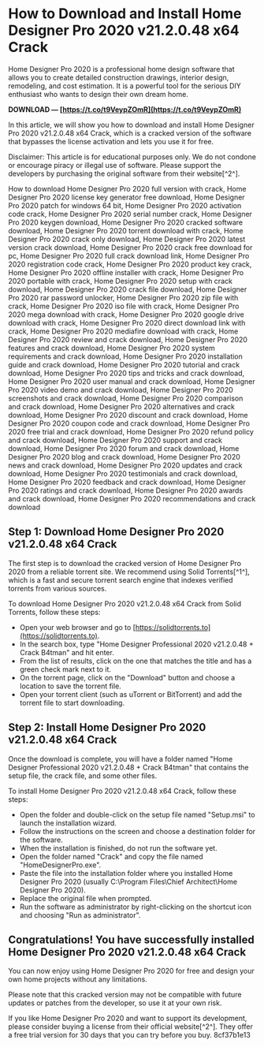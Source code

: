 
 
# How to Download and Install Home Designer Pro 2020 v21.2.0.48 x64 Crack
 
Home Designer Pro 2020 is a professional home design software that allows you to create detailed construction drawings, interior design, remodeling, and cost estimation. It is a powerful tool for the serious DIY enthusiast who wants to design their own dream home.
 
**DOWNLOAD — [https://t.co/t9VeypZOmR](https://t.co/t9VeypZOmR)**


 
In this article, we will show you how to download and install Home Designer Pro 2020 v21.2.0.48 x64 Crack, which is a cracked version of the software that bypasses the license activation and lets you use it for free.
 
Disclaimer: This article is for educational purposes only. We do not condone or encourage piracy or illegal use of software. Please support the developers by purchasing the original software from their website[^2^].
 
How to download Home Designer Pro 2020 full version with crack,  Home Designer Pro 2020 license key generator free download,  Home Designer Pro 2020 patch for windows 64 bit,  Home Designer Pro 2020 activation code crack,  Home Designer Pro 2020 serial number crack,  Home Designer Pro 2020 keygen download,  Home Designer Pro 2020 cracked software download,  Home Designer Pro 2020 torrent download with crack,  Home Designer Pro 2020 crack only download,  Home Designer Pro 2020 latest version crack download,  Home Designer Pro 2020 crack free download for pc,  Home Designer Pro 2020 full crack download link,  Home Designer Pro 2020 registration code crack,  Home Designer Pro 2020 product key crack,  Home Designer Pro 2020 offline installer with crack,  Home Designer Pro 2020 portable with crack,  Home Designer Pro 2020 setup with crack download,  Home Designer Pro 2020 crack file download,  Home Designer Pro 2020 rar password unlocker,  Home Designer Pro 2020 zip file with crack,  Home Designer Pro 2020 iso file with crack,  Home Designer Pro 2020 mega download with crack,  Home Designer Pro 2020 google drive download with crack,  Home Designer Pro 2020 direct download link with crack,  Home Designer Pro 2020 mediafire download with crack,  Home Designer Pro 2020 review and crack download,  Home Designer Pro 2020 features and crack download,  Home Designer Pro 2020 system requirements and crack download,  Home Designer Pro 2020 installation guide and crack download,  Home Designer Pro 2020 tutorial and crack download,  Home Designer Pro 2020 tips and tricks and crack download,  Home Designer Pro 2020 user manual and crack download,  Home Designer Pro 2020 video demo and crack download,  Home Designer Pro 2020 screenshots and crack download,  Home Designer Pro 2020 comparison and crack download,  Home Designer Pro 2020 alternatives and crack download,  Home Designer Pro 2020 discount and crack download,  Home Designer Pro 2020 coupon code and crack download,  Home Designer Pro 2020 free trial and crack download,  Home Designer Pro 2020 refund policy and crack download,  Home Designer Pro 2020 support and crack download,  Home Designer Pro 2020 forum and crack download,  Home Designer Pro 2020 blog and crack download,  Home Designer Pro 2020 news and crack download,  Home Designer Pro 2020 updates and crack download,  Home Designer Pro 2020 testimonials and crack download,  Home Designer Pro 2020 feedback and crack download,  Home Designer Pro 2020 ratings and crack download,  Home Designer Pro 2020 awards and crack download,  Home Designer Pro 2020 recommendations and crack download
 
## Step 1: Download Home Designer Pro 2020 v21.2.0.48 x64 Crack
 
The first step is to download the cracked version of Home Designer Pro 2020 from a reliable torrent site. We recommend using Solid Torrents[^1^], which is a fast and secure torrent search engine that indexes verified torrents from various sources.
 
To download Home Designer Pro 2020 v21.2.0.48 x64 Crack from Solid Torrents, follow these steps:
 
- Open your web browser and go to [https://solidtorrents.to](https://solidtorrents.to).
- In the search box, type "Home Designer Professional 2020 v21.2.0.48 + Crack B4tman" and hit enter.
- From the list of results, click on the one that matches the title and has a green check mark next to it.
- On the torrent page, click on the "Download" button and choose a location to save the torrent file.
- Open your torrent client (such as uTorrent or BitTorrent) and add the torrent file to start downloading.

## Step 2: Install Home Designer Pro 2020 v21.2.0.48 x64 Crack
 
Once the download is complete, you will have a folder named "Home Designer Professional 2020 v21.2.0.48 + Crack B4tman" that contains the setup file, the crack file, and some other files.
 
To install Home Designer Pro 2020 v21.2.0.48 x64 Crack, follow these steps:

- Open the folder and double-click on the setup file named "Setup.msi" to launch the installation wizard.
- Follow the instructions on the screen and choose a destination folder for the software.
- When the installation is finished, do not run the software yet.
- Open the folder named "Crack" and copy the file named "HomeDesignerPro.exe".
- Paste the file into the installation folder where you installed Home Designer Pro 2020 (usually C:\Program Files\Chief Architect\Home Designer Pro 2020).
- Replace the original file when prompted.
- Run the software as administrator by right-clicking on the shortcut icon and choosing "Run as administrator".

## Congratulations! You have successfully installed Home Designer Pro 2020 v21.2.0.48 x64 Crack
 
You can now enjoy using Home Designer Pro 2020 for free and design your own home projects without any limitations.
 
Please note that this cracked version may not be compatible with future updates or patches from the developer, so use it at your own risk.
 
If you like Home Designer Pro 2020 and want to support its development, please consider buying a license from their official website[^2^]. They offer a free trial version for 30 days that you can try before you buy.
 8cf37b1e13
 
